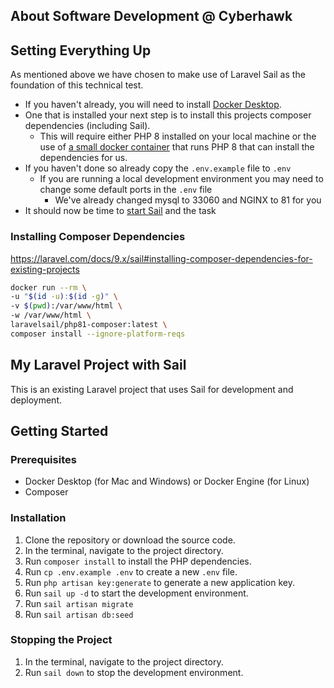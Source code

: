## About Software Development @ Cyberhawk

## Setting Everything Up

As mentioned above we have chosen to make use of Laravel Sail as the foundation of this technical test.

- If you haven't already, you will need to install [Docker Desktop](https://www.docker.com/products/docker-desktop).
- One that is installed your next step is to install this projects composer dependencies (including Sail).
  - This will require either PHP 8 installed on your local machine or the use of [a small docker container](https://laravel.com/docs/8.x/sail#installing-composer-dependencies-for-existing-projects) that runs PHP 8 that can install the dependencies for us.
- If you haven't done so already copy the `.env.example` file to `.env`
  - If you are running a local development environment you may need to change some default ports in the `.env` file
    - We've already changed mysql to 33060 and NGINX to 81 for you
- It should now be time to [start Sail](https://laravel.com/docs/8.x/sail#starting-and-stopping-sail) and the task

### Installing Composer Dependencies

https://laravel.com/docs/9.x/sail#installing-composer-dependencies-for-existing-projects

```bash
docker run --rm \
-u "$(id -u):$(id -g)" \
-v $(pwd):/var/www/html \
-w /var/www/html \
laravelsail/php81-composer:latest \
composer install --ignore-platform-reqs
```

## My Laravel Project with Sail

This is an existing Laravel project that uses Sail for development and deployment.

## Getting Started

### Prerequisites

- Docker Desktop (for Mac and Windows) or Docker Engine (for Linux)
- Composer

### Installation

1. Clone the repository or download the source code.
2. In the terminal, navigate to the project directory.
3. Run `composer install` to install the PHP dependencies.
4. Run `cp .env.example .env` to create a new `.env` file.
5. Run `php artisan key:generate` to generate a new application key.
6. Run `sail up -d` to start the development environment.
7. Run `sail artisan migrate`
8. Run `sail artisan db:seed`

### Stopping the Project

1. In the terminal, navigate to the project directory.
2. Run `sail down` to stop the development environment.
